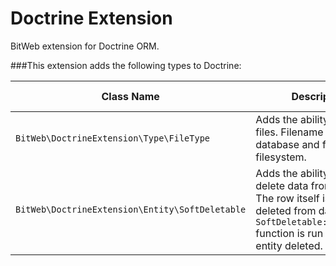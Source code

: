 Doctrine Extension
==================
BitWeb extension for Doctrine ORM.

###This extension adds the following types to Doctrine:

| Class Name | Description | From version |
|------------|-------------|--------------|
| ```BitWeb\DoctrineExtension\Type\FileType``` | Adds the ability to save files. Filename is saved to database and file itself to filesystem. | 1.0.0 |
| ```BitWeb\DoctrineExtension\Entity\SoftDeletable``` | Adds the ability to "softly" delete data from database. The row itself is not deleted from database, but ```SoftDeletable::onDelete()``` function is run to mark the entity deleted. | 1.0.0 |
